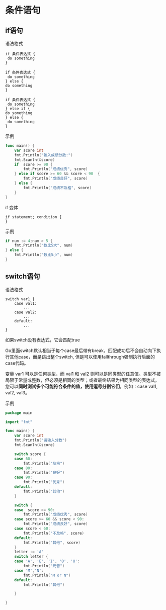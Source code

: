 # 条件语句

## if语句

语法格式

```
if 条件表达式 {
 do something
}
```

```
if 条件表达式 {
 do something
} else {
do something
}
```

```
if 条件表达式 {
 do something
} else if {
do something
} else {
 do something
}
```

示例

```go
func main() {
	var score int
	fmt.Println("输入成绩分数:")
	fmt.Scanln(&score)
	if  score >= 90 {
		fmt.Println("成绩优秀", score)
	} else if score >= 60 && score < 90  {
		fmt.Println("成绩良好", score)
 	} else {
 		fmt.Println("成绩不及格", score)
	}
}
```

if 变体

```
if statement; condition {  
}

```

示例

```go
if num := 4;num > 5 {
	fmt.Println("数比5大", num)
} else {
	fmt.Println("数比5小", num)
}
```

## switch语句

语法格式

```
switch var1 {
    case val1:
        ...
    case val2:
        ...
    default:
        ...
}
```

如果switch没有表达式，它会匹配true

Go里面switch默认相当于每个case最后带有break，匹配成功后不会自动向下执行其他case，而是跳出整个switch, 但是可以使用fallthrough强制执行后面的case代码。

变量 var1 可以是任何类型，而 val1 和 val2 则可以是同类型的任意值。类型不被局限于常量或整数，但必须是相同的类型；或者最终结果为相同类型的表达式。 您可以**同时测试多个可能符合条件的值，使用逗号分割它们**，例如：case val1, val2, val3。

示例

```go
package main

import "fmt"

func main() {
	var score int
	fmt.Println("请输入分数")
	fmt.Scanln(&score)

	switch score {
	case 60:
		fmt.Println("及格")
	case 80:
		fmt.Println("良好")
	case 90:
		fmt.Println("优秀")
	default:
		fmt.Println("其他")
	}

	switch {
	case  score >= 90:
		fmt.Println("成绩优秀", score)
	case score >= 60 && score < 90:
		fmt.Println("成绩良好", score)
	case score < 60:
		fmt.Println("不及格", score)
	default:
		fmt.Println("其他", score)
	}
	letter := 'A'
	switch letter {
	case 'A', 'E', 'I', 'O', 'U':
		fmt.Println("元音")
	case 'M','N':
		fmt.Println("M or N")
	default:
		fmt.Println("其他")

	}

}

```


